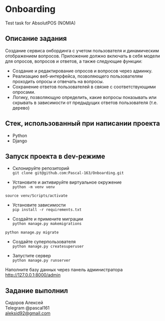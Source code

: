 # Onboarding
Test task for AbsolutPOS (NOMIA)

## Описание задания
Создание сервиса онбординга с учетом пользователя и динамическим отображением вопросов.
Приложение должно включать в себя модели для опросов, вопросов и ответов, а также следующие функции: 

- Создание и редактирование опросов и вопросов через админку.
- Реализацию веб-интерфейса, позволяющего пользователям проходить опросы и отвечать на вопросы.
- Сохранение ответов пользователей в связке с соответствующими опросами.
- Логику, позволяющую определить, какие вопросы показывать или скрывать в зависимости от предыдущих ответов пользователя (т.е. дерево)

## Стек, использованный при написании проекта
- Python
- Django

## Запуск проекта в dev-режиме

- Склонируйте репозиторий  
```git clone git@github.com:Pascal-163/Onboarding.git```

- Установите и активируйте виртуальное окружение  
```python -m venv venv```

```source venv/Scripts/activate```

- Установите зависимости  
```pip install -r requirements.txt```

- Создайте и примените миграции  
```python manage.py makemigrations```

```python manage.py migrate```

- Создайте суперпользователя  
```python manage.py createsuperuser```

- Запустите сервер  
```python manage.py runserver```

Наполните базу данных через панель администратора http://127.0.0.1:8000/admin


## Задание выполнил
Сидоров Алексей  
Telegram @pascal161  
aleksid92@gmail.com  